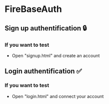 # FireBaseAuth

## Sign up authentification 🔒

### If you want to test
- Open "signup.html" and create an account

## Login authentification ✅

### If you want to test
- Open "login.html" and connect your account
